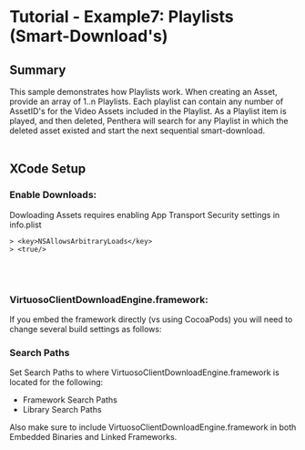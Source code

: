 Tutorial - Example7: Playlists (Smart-Download's)
=======================================
## Summary
This sample demonstrates how Playlists work. When creating an Asset, provide an array of 1..n Playlists. Each playlist can contain any number of AssetID's for the Video Assets included in the Playlist. As a Playlist item is played, and then deleted, Penthera will search for any Playlist in which the deleted asset existed and start the next sequential smart-download.
</br>
</br>

## XCode Setup
### Enable Downloads:
Dowloading Assets requires enabling App Transport Security settings in info.plist

```
> <key>NSAllowsArbitraryLoads</key>
> <true/>
```
</br>
</br>

### VirtuosoClientDownloadEngine.framework:
If you embed the framework directly (vs using CocoaPods) you will need to change several build settings as follows:

### Search Paths
Set Search Paths to where VirtuosoClientDownloadEngine.framework is located for the following:</br>

* Framework Search Paths
* Library Search Paths

Also make sure to include VirtuosoClientDownloadEngine.framework in both Embedded Binaries and Linked Frameworks.
</br>
</br>

